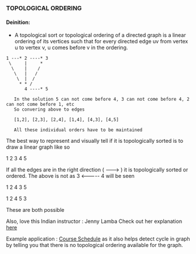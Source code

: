 ### TOPOLOGICAL ORDERING

#### Deinition:
- A topological sort or topological ordering of a directed graph is a linear ordering of its vertices such that for every directed edge uv from vertex u to vertex v, u comes before v in the ordering.
```
1 ---* 2 ----* 3
 \     |     *
  \    |    /
   \   |   /
    \  |  /  
     * * /
       4 ----* 5
 ```
       
       In the solution 5 can not come before 4, 3 can not come before 4, 2 can not come before 1, etc
       So convering above to edges
       
       [1,2], [2,3], [2,4], [1,4], [4,3], [4,5]
       
       All these individual orders have to be maintained
       
 The best way to represent and visually tell if it is topologically sorted is to draw a linear graph like so
 
  
 1       2        3        4        5
 
 If all the edges are in the right direction ( ---> ) it is topologically sorted or ordered. The above is not as 3 <----- 4 will be seen
 
 1       2        4        3        5
 
 
 1       2        4        5        3   
 
 These are both possible
 
 
 Also, love this Indian instructor : Jenny Lamba
 Check out her explanation [here]( https://www.youtube.com/watch?v=dis_c84ejhQ)
 
 Example application : [Course Schedule](https://leetcode.com/problems/course-schedule/) as it also helps detect cycle in graph by telling you that there is no topological ordering available for the graph.
 
 
 
       
   
       
